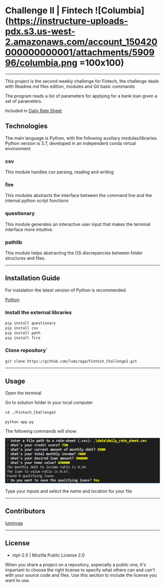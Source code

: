 # Challenge II | Fintech ![Columbia](https://instructure-uploads-pdx.s3.us-west-2.amazonaws.com/account_150420000000000001/attachments/590996/columbia.png =100x100)
---
This project is the second weekly challenge for Fintech, the challenge deals with Readme.md files edition, modules and Git basic commands

The program reads a list of parameters for applying for a bank loan given a set of parameters.

Included in [Daily Rate Sheet](./data/daily_rate_sheet.csv)

## Technologies

The main language is Python, with the following auxiliary modules/libraries.
Python version is 3.7, developed in an independent conda virtual environment

### csv
This module handles csv parsing, reading and writing

### fire
This modules abstracts the interface between the command line and the internal python script functions

### questionary
This module generates an interactive user input that makes the terminal interface more intuitive.

### pathlib
This module helps abstracting the OS discrepancies between folder structures and files.

---

## Installation Guide

For instalation the latest version of Python is recommended.

[Python](https://www.python.org)

### Install the external libraries

```
pip install questionary
pip install csv
pip install path
pip install fire
```


### Clone repository`
`git clone https://github.com/lumiroga/Fintech_Challenge2.git`



---

## Usage

Open the terminal

Go to solution folder in your local computer

`cd ./Fintech_Challenge2`

`python app.py`

The following commands will show:

![Usage](./assets/usage.png)

Type your inputs and select the name and location for your file

---

## Contributors

[lumiroga](https://github.com/lumiroga)

---

## License

* mpl-2.0 | Mozilla Public License 2.0

When you share a project on a repository, especially a public one, it's important to choose the right license to specify what others can and can't with your source code and files. Use this section to include the license you want to use.
